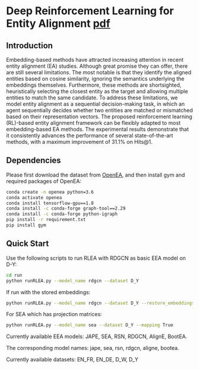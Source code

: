 # Deep Reinforcement Learning for Entity Alignment [pdf](https://openreview.net/pdf?id=Bi4BpAAqx0)

## Introduction

Embedding-based methods have attracted increasing attention in recent entity alignment (EA) studies. Although great promise they can offer, there are still several limitations. The most notable is that they identify the aligned entities based on cosine similarity, ignoring the semantics underlying the embeddings themselves. Furthermore, these methods are shortsighted, heuristically selecting the closest entity as the target and allowing multiple entities to match the same candidate. To address these limitations, we model entity alignment as a sequential decision-making task, in which an agent sequentially decides whether two entities are matched or mismatched based on their representation vectors. The proposed reinforcement learning (RL)-based entity alignment framework can be flexibly adapted to most embedding-based EA methods. The experimental results demonstrate that it consistently advances the performance of several state-of-the-art methods, with a maximum improvement of 31.1% on Hits@1.

## Dependencies

Please first download the dataset from [OpenEA](https://github.com/nju-websoft/OpenEA), and then install gym and required packages of OpenEA:

```bash
conda create -n openea python=3.6
conda activate openea
conda install tensorflow-gpu==1.8
conda install -c conda-forge graph-tool==2.29
conda install -c conda-forge python-igraph
pip install -r requirement.txt
pip install gym
```

## Quick Start

Use the following scripts to run RLEA with RDGCN as basic EEA model on D-Y:

```bash
cd run
python runRLEA.py --model_name rdgcn --dataset D_Y
```

If run with the stored embeddings:

```bash
python runRLEA.py --model_name rdgcn --dataset D_Y --restore_embeddings True
```

For SEA which has projection matrices:

```bash
python runRLEA.py --model_name sea --dataset D_Y --mapping True
```


Currently available EEA models: JAPE, SEA, RSN, RDGCN, AlignE, BootEA. 

The corresponding model names: jape, sea, rsn, rdgcn, aligne, bootea.

Currently available datasets: EN_FR, EN_DE, D_W, D_Y